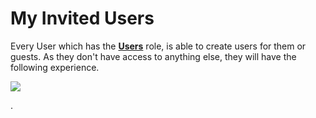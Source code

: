 # My Invited Users

Every User which has the [**Users**](portal/settings/permissions.md#users) role, is able to create users for them or guests. As they don't have access to anything else, they will have the following experience.

![](.gitbook/assets/my-users-portal.gif)

.
